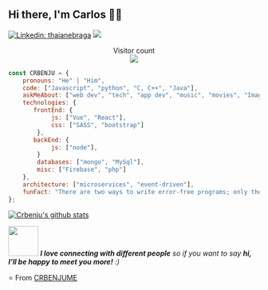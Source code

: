## Hi there, I'm Carlos 👋🙏
[![Linkedin: thaianebraga](https://img.shields.io/badge/-CRBENJUME-blue?style=flat-square&logo=Linkedin&logoColor=white&link=https://www.linkedin.com/in/carlos-alberto-rodríguez-benjume-4b62b619a/)](https://www.linkedin.com/in/carlos-alberto-rodríguez-benjume-4b62b619a/)
[![](https://img.shields.io/badge/Telegram-Carlos_Benjume-blue)](https://t.me/CR_Benjume)

<p align="center"> 
  Visitor count<br>
  <img src="https://profile-counter.glitch.me/CRBENJUME/count.svg" />
</p>



```javascript
const CRBENJU = {
    pronouns: "He" | "Him",
    code: ["Javascript", "python", "C, C++", "Java"],
    askMeAbout: ["web dev", "tech", "app dev", "music", "movies", "Imagine Dragons"],
    technologies: {
       frontEnd: {
            js: ["Vue", "React"],
            css: ["SASS", "bootstrap"]
        },
       backEnd: {
            js: ["node"],
        }
        databases: ["mongo", "MySql"],
        misc: ["Firebase", "php"]
    },
    architecture: ["microservices", "event-driven"],
    funFact: "There are two ways to write error-free programs; only the third one works"
};
```
[![Crbenju's github stats](https://github-readme-stats.vercel.app/api?username=CRBENJUME&show_icons=true&theme=dark&hide=["contribs","issues"])](https://github.com/CRBENJUME)

<img src="https://media.giphy.com/media/LnQjpWaON8nhr21vNW/giphy.gif" width="60"> <em><b>I love connecting with different people</b> so if you want to say <b>hi, I'll be happy to meet you more!</b> :)</em>

⭐️ From [CRBENJUME](https://github.com/CRBENJUME)

<!--
**CRBENJUME/CRBENJUME** is a ✨ _special_ ✨ repository because its `README.md` (this file) appears on your GitHub profile.
